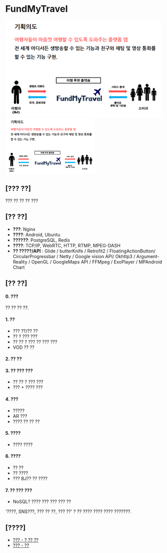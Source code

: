 FundMyTravel
===
![이미지](readme_resources/first_concept.PNG)
<img src="readme_resources/first_concept.PNG" width="280"/>


## [??? ??]
??? ?? ?? ?? ???

## [?? ??]
- **???**: Nginx
- **????**: Android, Ubuntu
- **??????**: PostgreSQL, Redis
- **????**: TCP/IP, WebRTC, HTTP, RTMP, MPEG-DASH
- **?? ?????/API**
 : Glide / butterKnife / Retrofit2 / FloatingActionButton/ CircularProgressbar / Netty / Google vision API/ Okhttp3 / Argument-Reality / OpenGL / GoogleMaps API / FFMpeg / ExoPlayer / MPAndroid Chart
 
## [?? ??]
#### 0. ???
?? ?? ?? ??.

#### 1. ??
- ??? ??/?? ??
- ?? ? ??? ???
- ?? ?? ? ??? ?? ??? ???
- VOD ?? ??

#### 2. ?? ??

#### 3. ?? ??? ???
- ?? ?? ? ??? ???
- ??? + ???? ???

#### 4. ???
- ?????
- AR ???
- ???? ?? ?? ??

#### 5. ????
- ???? ????

#### 6. ????
- ?? ??
- ?? ????
- ??? BJ?? ?? ????

#### 7. ?? ??? ???
- NoSQL? ???? ??? ??? ??? ??


'????, SNS???, ??? ?? ??, ??? ??' ? ?? ???? ???? ???? ???????.


## [????]
* [??? - ? ?? ??](https://www.youtube.com/watch?v=0jLhfJexEiE&t=209s)
* [??? - ??](https://github.com/Seopftware/FundMyTravel)